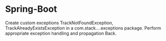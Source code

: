 # Spring-Boot

Create custom exceptions TrackNotFoundException, TrackAlreadyExistsException in a com.stack....exceptions package. Perform appropriate exception handling and propagation Back.
